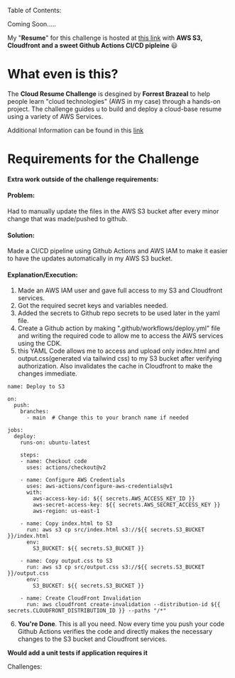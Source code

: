 

Table of Contents: 

Coming Soon.....


My "**Resume**" for this challenge is hosted at [this link](https://df351d981p1bv.cloudfront.net) with **AWS S3, Cloudfront and a sweet Github Actions CI/CD pipleine** 😃



# What even is this?

The **Cloud Resume Challenge** is desgined by **Forrest Brazeal** to help people learn "cloud technologies" (AWS in my case) through a hands-on project. The challenge guides u to build and deploy a cloud-base resume using a variety of AWS Services.

Additional Information can be found in this [link](https://cloudresumechallenge.dev/) 

# Requirements for the Challenge



#### Extra work outside of the challenge requirements: 

#### Problem:

 Had to manually update the files in the AWS S3 bucket after every minor change that was made/pushed to github.

#### Solution:
 Made a CI/CD pipeline using Github Actions and AWS IAM to make it easier to have the updates automatically in my AWS S3 bucket.

#### Explanation/Execution: 

1. Made an AWS IAM user and gave full access to my S3 and Cloudfront services.
2. Got the required secret keys and variables needed. 
3. Added the secrets to Github repo secrets to be used later in the yaml file.
4. Create a Github action by making ".github/workflows/deploy.yml" file and writing the required code to allow me to access the AWS services using the CDK.
5. this YAML Code allows me to access and upload only index.html and output.css(generated via tailwind css) to my S3 bucket after verifying authorization. Also invalidates the cache in Cloudfront to make the changes immediate.
``` 
name: Deploy to S3

on:
  push:
    branches:
      - main  # Change this to your branch name if needed

jobs:
  deploy:
    runs-on: ubuntu-latest

    steps:
    - name: Checkout code
      uses: actions/checkout@v2

    - name: Configure AWS Credentials
      uses: aws-actions/configure-aws-credentials@v1
      with:
        aws-access-key-id: ${{ secrets.AWS_ACCESS_KEY_ID }}
        aws-secret-access-key: ${{ secrets.AWS_SECRET_ACCESS_KEY }}
        aws-region: us-east-1

    - name: Copy index.html to S3
      run: aws s3 cp src/index.html s3://${{ secrets.S3_BUCKET }}/index.html
      env:
        S3_BUCKET: ${{ secrets.S3_BUCKET }}

    - name: Copy output.css to S3
      run: aws s3 cp src/output.css s3://${{ secrets.S3_BUCKET }}/output.css
      env:
        S3_BUCKET: ${{ secrets.S3_BUCKET }}

    - name: Create CloudFront Invalidation
      run: aws cloudfront create-invalidation --distribution-id ${{ secrets.CLOUDFRONT_DISTRIBUTION_ID }} --paths "/*"

```
6. **You're Done**. This is all you need. Now every time you push your code Github Actions verifies the code and directly makes the necessary changes to the S3 bucket and Cloudfront services. 

**Would add a unit tests if application requires it**  


Challenges: 

